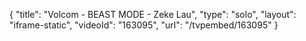 {
    "title": "Volcom - BEAST MODE - Zeke Lau",
    "type": "solo",
    "layout": "iframe-static",
    "videoId": "163095",
    "url": "\/tvpembed\/163095"
}